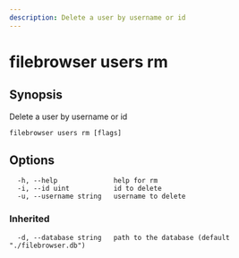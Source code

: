 ```yaml
---
description: Delete a user by username or id
---
```


# filebrowser users rm

## Synopsis

Delete a user by username or id

```
filebrowser users rm [flags]
```

## Options

```
  -h, --help              help for rm
  -i, --id uint           id to delete
  -u, --username string   username to delete
```

### Inherited

```
  -d, --database string   path to the database (default "./filebrowser.db")
```

